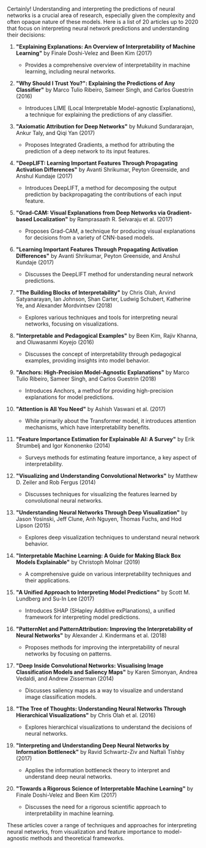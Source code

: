 Certainly! Understanding and interpreting the predictions of neural networks is a crucial area of research, especially given the complexity and often opaque nature of these models. Here is a list of 20 articles up to 2020 that focus on interpreting neural network predictions and understanding their decisions:

1. **"Explaining Explanations: An Overview of Interpretability of Machine Learning"** by Finale Doshi-Velez and Been Kim (2017)
   - Provides a comprehensive overview of interpretability in machine learning, including neural networks.
   
2. **"Why Should I Trust You?": Explaining the Predictions of Any Classifier"** by Marco Tulio Ribeiro, Sameer Singh, and Carlos Guestrin (2016)
   - Introduces LIME (Local Interpretable Model-agnostic Explanations), a technique for explaining the predictions of any classifier.

3. **"Axiomatic Attribution for Deep Networks"** by Mukund Sundararajan, Ankur Taly, and Qiqi Yan (2017)
   - Proposes Integrated Gradients, a method for attributing the prediction of a deep network to its input features.

4. **"DeepLIFT: Learning Important Features Through Propagating Activation Differences"** by Avanti Shrikumar, Peyton Greenside, and Anshul Kundaje (2017)
   - Introduces DeepLIFT, a method for decomposing the output prediction by backpropagating the contributions of each input feature.

5. **"Grad-CAM: Visual Explanations from Deep Networks via Gradient-based Localization"** by Ramprasaath R. Selvaraju et al. (2017)
   - Proposes Grad-CAM, a technique for producing visual explanations for decisions from a variety of CNN-based models.

6. **"Learning Important Features Through Propagating Activation Differences"** by Avanti Shrikumar, Peyton Greenside, and Anshul Kundaje (2017)
   - Discusses the DeepLIFT method for understanding neural network predictions.

7. **"The Building Blocks of Interpretability"** by Chris Olah, Arvind Satyanarayan, Ian Johnson, Shan Carter, Ludwig Schubert, Katherine Ye, and Alexander Mordvintsev (2018)
   - Explores various techniques and tools for interpreting neural networks, focusing on visualizations.

8. **"Interpretable and Pedagogical Examples"** by Been Kim, Rajiv Khanna, and Oluwasanmi Koyejo (2016)
   - Discusses the concept of interpretability through pedagogical examples, providing insights into model behavior.

9. **"Anchors: High-Precision Model-Agnostic Explanations"** by Marco Tulio Ribeiro, Sameer Singh, and Carlos Guestrin (2018)
   - Introduces Anchors, a method for providing high-precision explanations for model predictions.

10. **"Attention is All You Need"** by Ashish Vaswani et al. (2017)
    - While primarily about the Transformer model, it introduces attention mechanisms, which have interpretability benefits.

11. **"Feature Importance Estimation for Explainable AI: A Survey"** by Erik Štrumbelj and Igor Kononenko (2014)
    - Surveys methods for estimating feature importance, a key aspect of interpretability.

12. **"Visualizing and Understanding Convolutional Networks"** by Matthew D. Zeiler and Rob Fergus (2014)
    - Discusses techniques for visualizing the features learned by convolutional neural networks.

13. **"Understanding Neural Networks Through Deep Visualization"** by Jason Yosinski, Jeff Clune, Anh Nguyen, Thomas Fuchs, and Hod Lipson (2015)
    - Explores deep visualization techniques to understand neural network behavior.

14. **"Interpretable Machine Learning: A Guide for Making Black Box Models Explainable"** by Christoph Molnar (2019)
    - A comprehensive guide on various interpretability techniques and their applications.

15. **"A Unified Approach to Interpreting Model Predictions"** by Scott M. Lundberg and Su-In Lee (2017)
    - Introduces SHAP (SHapley Additive exPlanations), a unified framework for interpreting model predictions.

16. **"PatternNet and PatternAttribution: Improving the Interpretability of Neural Networks"** by Alexander J. Kindermans et al. (2018)
    - Proposes methods for improving the interpretability of neural networks by focusing on patterns.

17. **"Deep Inside Convolutional Networks: Visualising Image Classification Models and Saliency Maps"** by Karen Simonyan, Andrea Vedaldi, and Andrew Zisserman (2014)
    - Discusses saliency maps as a way to visualize and understand image classification models.

18. **"The Tree of Thoughts: Understanding Neural Networks Through Hierarchical Visualizations"** by Chris Olah et al. (2016)
    - Explores hierarchical visualizations to understand the decisions of neural networks.

19. **"Interpreting and Understanding Deep Neural Networks by Information Bottleneck"** by Ravid Schwartz-Ziv and Naftali Tishby (2017)
    - Applies the information bottleneck theory to interpret and understand deep neural networks.

20. **"Towards a Rigorous Science of Interpretable Machine Learning"** by Finale Doshi-Velez and Been Kim (2017)
    - Discusses the need for a rigorous scientific approach to interpretability in machine learning.

These articles cover a range of techniques and approaches for interpreting neural networks, from visualization and feature importance to model-agnostic methods and theoretical frameworks.